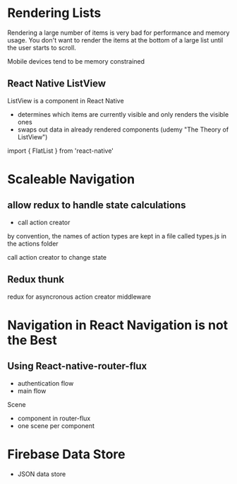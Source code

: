 # Rendering Lists

Rendering a large number of items is very bad for performance and memory usage. You don't want to render the items at the bottom of a large list until the user starts to scroll.

Mobile devices tend to be memory constrained

## React Native ListView

ListView is a component in React Native

* determines which items are currently visible and only renders the visible ones
* swaps out data in already rendered components (udemy "The Theory of ListView")

import { FlatList } from 'react-native'

<FlatList data = {} renderItem={} />


# Scaleable Navigation

## allow redux to handle state calculations

* call action creator

by convention, the names of action types are kept in a file called types.js in the actions folder

call action creator to change state

## Redux thunk

redux for asyncronous action creator
middleware

# Navigation in React Navigation is not the Best

## Using React-native-router-flux

* authentication flow
* main flow

Scene

* component in router-flux
* one scene per component

# Firebase Data Store

* JSON data store


